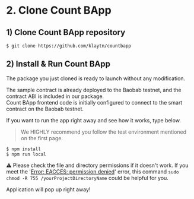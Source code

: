 # 2. Clone Count BApp <a id="2-clone-count-bapp"></a>

## 1\) Clone Count BApp repository <a id="1-clone-count-bapp-repository"></a>

```text
$ git clone https://github.com/klaytn/countbapp
```

## 2\) Install & Run Count BApp <a id="2-install-run-count-bapp"></a>

The package you just cloned is ready to launch without any modification.

The sample contract is already deployed to the Baobab testnet, and the contract ABI is included in our package.  
Count BApp frontend code is initially configured to connect to the smart contract on the Baobab testnet.

If you want to run the app right away and see how it works, type below.

> We HIGHLY recommend you follow the test environment mentioned on the first page.

```text
$ npm install
$ npm run local
```

&#9888; Please check the file and directory permissions if it doesn't work. If you meet the '[Error: EACCES: permission denied](https://stackoverflow.com/questions/38323880/error-eacces-permission-denied)' error, this command `sudo chmod -R 755 /yourProjectDirectoryName` could be helpful for you. 

Application will pop up right away!

